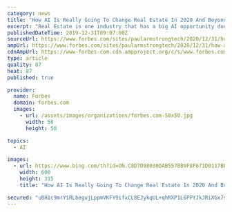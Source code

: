 ```yaml
---
category: news
title: "How AI Is Really Going To Change Real Estate In 2020 And Beyond"
excerpt: "Real Estate is one industry that has a big AI opportunity due to its late mover position. The early pitfalls have been identified and now fast progress can be made with a sensible strategy. Lending money is an easy task but validating a client is tricky. \"Risk is the biggest hurdle to get over\" according to Reynaldo Reyes, Director of Sales ..."
publishedDateTime: 2019-12-31T09:07:00Z
sourceUrl: https://www.forbes.com/sites/paularmstrongtech/2020/12/31/how-ai-is-really-going-to-change-real-estate-in-2020-and-beyond/
ampUrl: https://www.forbes.com/sites/paularmstrongtech/2020/12/31/how-ai-is-really-going-to-change-real-estate-in-2020-and-beyond/amp/
cdnAmpUrl: https://www-forbes-com.cdn.ampproject.org/c/s/www.forbes.com/sites/paularmstrongtech/2020/12/31/how-ai-is-really-going-to-change-real-estate-in-2020-and-beyond/amp/
type: article
quality: 87
heat: 87
published: true

provider:
  name: Forbes
  domain: forbes.com
  images:
    - url: /assets/images/organizations/forbes.com-50x50.jpg
      width: 50
      height: 50

topics:
  - AI

images:
  - url: https://www.bing.com/th?id=ON.C8D7D98030DAB5578B9F8F671D0117BE
    width: 600
    height: 315
    title: "How AI Is Really Going To Change Real Estate In 2020 And Beyond"

secured: "uBH1c9mrYiRLbegujLppmVKFY9ifxCL8EJykqUL+qhRXP1L6PPYJkJRiXGx7s0rNkVzjJLQN6yT4z1+dnhTntINs+RLd9rffCc+DQxG5DoKIcNHN6TKMHohgphHkbHSKbTc1FaF0skL0bVRgD3Oi8/u7J6E7+tRW7sv1/rs2zuRBJUA6xY8BpRDQXCVGRLZ5CE678+/J2nE2DT2dz9BTaBwe1BY+uQpf60NRi2Kp0WF5uCWNmewl/3D0gT+8J3gczw5SIVaYJBUFWQvuS8oLoA==;cuDfdcE41qgzTv4PGce3Fg=="
---
```


